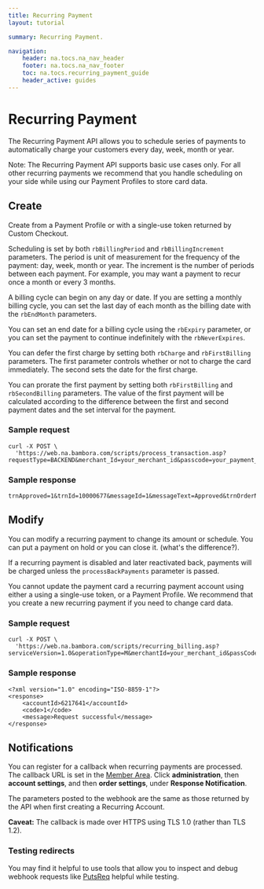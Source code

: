 ```yaml
---
title: Recurring Payment
layout: tutorial

summary: Recurring Payment.

navigation:
    header: na.tocs.na_nav_header
    footer: na.tocs.na_nav_footer
    toc: na.tocs.recurring_payment_guide
    header_active: guides
---
```


# Recurring Payment

The Recurring Payment API allows you to schedule series of payments to automatically charge your customers every day, week, month or year.

Note: The Recurring Payment API supports basic use cases only. For all other recurring payments we recommend that you handle scheduling on your side while using our Payment Profiles to store card data.

## Create

Create from a Payment Profile or with a single-use token returned by Custom Checkout.


Scheduling is set by both `rbBillingPeriod` and `rbBillingIncrement` parameters. The period is unit of measurement for  the frequency of the payment: day, week, month or year. The increment is the number of periods between each payment. For example, you may want a payment to recur once a month or every 3 months.

A billing cycle can begin on any day or date. If you are setting a monthly billing cycle, you can set the last day of each month as the billing date with the `rbEndMonth` parameters.

You can set an end date for a billing cycle using the `rbExpiry` parameter, or you can set the payment to continue indefinitely with the `rbNeverExpires`.

You can defer the first charge by setting both `rbCharge` and `rbFirstBilling` parameters. The first parameter controls whether or not to charge the card immediately. The second sets the date for the first charge.

You can prorate the first payment by setting both `rbFirstBilling` and `rbSecondBilling` parameters. The value of the first payment will be calculated according to the difference between the first and second payment dates and the set interval for the payment.

### Sample request
```curl
curl -X POST \
  'https://web.na.bambora.com/scripts/process_transaction.asp?requestType=BACKEND&merchant_Id=your_merchant_id&passcode=your_payment_api_passcode&trnType=P&singleUseToken=any_single_use_token&trnAmount=10&trnRecurring=1&rbBillingPeriod=D&rbBillingIncrement=30&trnCardOwner=Rosanna%20Sylvester'
```

### Sample response
```curl
trnApproved=1&trnId=10000677&messageId=1&messageText=Approved&trnOrderNumber=10000677&authCode=TEST&errorType=N&errorFields=&responseType=T&trnAmount=10&trnDate=9%2F12%2F2017+8%3A49%3A34+PM&rbAccountId=6217641&avsProcessed=0&avsId=U&avsResult=0&avsAddrMatch=0&avsPostalMatch=0&avsMessage=Address+information+is+unavailable%2E&cvdId=1&cardType=VI&trnType=P&paymentMethod=CC&ref1=&ref2=&ref3=&ref4=&ref5=&hashValue=fa879fac34852060e908899b9c634608931f97ad
```

## Modify

You can modify a recurring payment to change its amount or schedule. You can put a payment on hold or you can close it. (what's the difference?).

If a recurring payment is disabled and later reactivated back, payments will be charged unless the `processBackPayments` parameter is passed.

You cannot update the payment card a recurring payment account using either a using a single-use token, or a Payment Profile. We recommend that you create a new recurring payment if you need to change card data.

### Sample request
```curl
curl -X POST \
  'https://web.na.bambora.com/scripts/recurring_billing.asp?serviceVersion=1.0&operationType=M&merchantId=your_merchant_id&passCode=your_recurring_payment_api_passcode&rbAccountId=6217641&amount=12.00'
```

### Sample response
```curl
<?xml version="1.0" encoding="ISO-8859-1"?>
<response>
    <accountId>6217641</accountId>
    <code>1</code>
    <message>Request successful</message>
</response>
```

## Notifications
You can register for a callback when recurring payments are processed. The callback URL is set in the [Member Area](https://web.na.bambora.com). Click **administration**, then **account settings**, and then **order settings**, under **Response Notification**.

The parameters posted to the webhook are the same as those returned by the API when first creating a Recurring Account.

**Caveat:** The callback is made over HTTPS using TLS 1.0 (rather than TLS 1.2).

### Testing redirects
You may find it helpful to use tools that allow you to inspect and debug webhook requests like [PutsReq](http://putsreq.com) helpful while testing.
